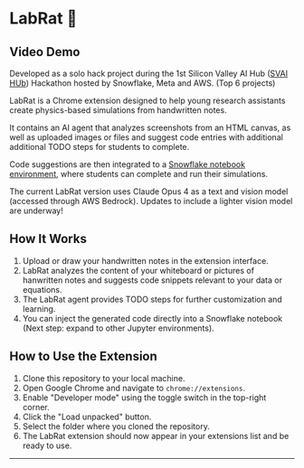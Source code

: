 # LabRat 🐁

## Video Demo

[//]: # (https://drive.google.com/file/d/1XOn9YIvdRdCLEq4oEqVGs8r_ghWkrDdy/view?usp=sharing)

Developed as a solo hack project during the 1st Silicon Valley AI Hub ([SVAI HUb](https://siliconvalleyaihub.com/)) Hackathon hosted by Snowflake, Meta and AWS. (Top 6 projects)

LabRat is a Chrome extension designed to help young research assistants create physics-based simulations from handwritten notes. 

It contains an AI agent that analyzes screenshots from an HTML canvas, as well as uploaded images or files and suggest code entries with additional additional TODO steps for students to complete. 

Code suggestions are then integrated to a [Snowflake notebook environment](https://www.snowflake.com/en/product/features/notebooks/), where students can complete and run their simulations.

The current LabRat version uses Claude Opus 4 as a text and vision model (accessed through AWS Bedrock). Updates to include a lighter vision model are underway!

## How It Works
1. Upload or draw your handwritten notes in the extension interface.
2. LabRat analyzes the content of your whiteboard or pictures of hanwritten notes and suggests code snippets relevant to your data or equations.
3. The LabRat agent provides TODO steps for further customization and learning.
4. You can inject the generated code directly into a Snowflake notebook (Next step: expand to other Jupyter environments).

## How to Use the Extension
1. Clone this repository to your local machine.
2. Open Google Chrome and navigate to `chrome://extensions`.
3. Enable "Developer mode" using the toggle switch in the top-right corner.
4. Click the "Load unpacked" button.
5. Select the folder where you cloned the repository.
6. The LabRat extension should now appear in your extensions list and be ready to use.

---
